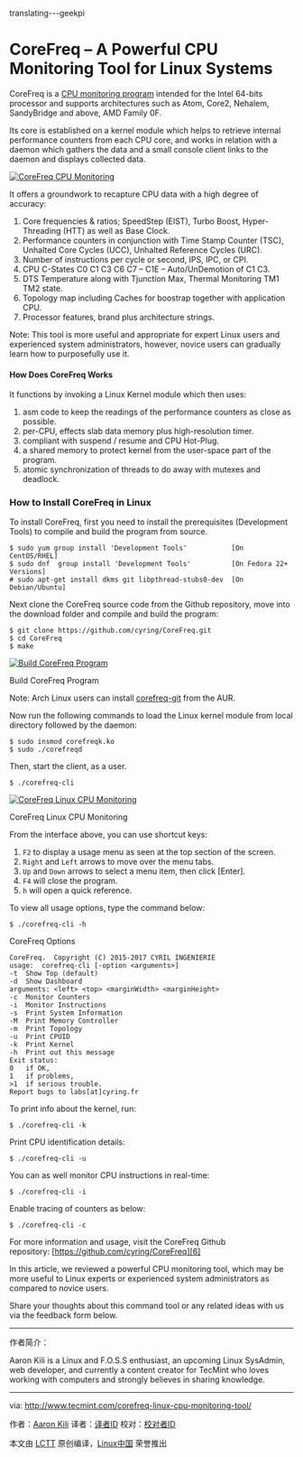 translating---geekpi

CoreFreq – A Powerful CPU Monitoring Tool for Linux Systems
============================================================

CoreFreq is a [CPU monitoring program][1] intended for the Intel 64-bits processor and supports architectures such as Atom, Core2, Nehalem, SandyBridge and above, AMD Family 0F.

Its core is established on a kernel module which helps to retrieve internal performance counters from each CPU core, and works in relation with a daemon which gathers the data and a small console client links to the daemon and displays collected data.

[
 ![CoreFreq CPU Monitoring](http://www.tecmint.com/wp-content/uploads/2017/02/CoreFreq-CPU-Monitoring.gif) 
][2]

It offers a groundwork to recapture CPU data with a high degree of accuracy:

1.  Core frequencies & ratios; SpeedStep (EIST), Turbo Boost, Hyper-Threading (HTT) as well as Base Clock.
2.  Performance counters in conjunction with Time Stamp Counter (TSC), Unhalted Core Cycles (UCC), Unhalted Reference Cycles (URC).
3.  Number of instructions per cycle or second, IPS, IPC, or CPI.
4.  CPU C-States C0 C1 C3 C6 C7 – C1E – Auto/UnDemotion of C1 C3.
5.  DTS Temperature along with Tjunction Max, Thermal Monitoring TM1 TM2 state.
6.  Topology map including Caches for boostrap together with application CPU.
7.  Processor features, brand plus architecture strings.

Note: This tool is more useful and appropriate for expert Linux users and experienced system administrators, however, novice users can gradually learn how to purposefully use it.

#### How Does CoreFreq Works

It functions by invoking a Linux Kernel module which then uses:

1.  asm code to keep the readings of the performance counters as close as possible.
2.  per-CPU, effects slab data memory plus high-resolution timer.
3.  compliant with suspend / resume and CPU Hot-Plug.
4.  a shared memory to protect kernel from the user-space part of the program.
5.  atomic synchronization of threads to do away with mutexes and deadlock.

### How to Install CoreFreq in Linux

To install CoreFreq, first you need to install the prerequisites (Development Tools) to compile and build the program from source.

```
$ sudo yum group install 'Development Tools'           [On CentOS/RHEL]
$ sudo dnf  group install 'Development Tools'          [On Fedora 22+ Versions]
# sudo apt-get install dkms git libpthread-stubs0-dev  [On Debian/Ubuntu] 
```

Next clone the CoreFreq source code from the Github repository, move into the download folder and compile and build the program:

```
$ git clone https://github.com/cyring/CoreFreq.git
$ cd CoreFreq
$ make 
```
[
 ![Build CoreFreq Program](http://www.tecmint.com/wp-content/uploads/2017/02/make-corefreq.png) 
][3]

Build CoreFreq Program

Note: Arch Linux users can install [corefreq-git][4] from the AUR.

Now run the following commands to load the Linux kernel module from local directory followed by the daemon:

```
$ sudo insmod corefreqk.ko
$ sudo ./corefreqd
```

Then, start the client, as a user.

```
$ ./corefreq-cli
```
[
 ![CoreFreq Linux CPU Monitoring](http://www.tecmint.com/wp-content/uploads/2017/02/CoreFreq-Linux-CPU-Monitoring.gif) 
][5]

CoreFreq Linux CPU Monitoring

From the interface above, you can use shortcut keys:

1.  `F2` to display a usage menu as seen at the top section of the screen.
2.  `Right` and `Left` arrows to move over the menu tabs.
3.  `Up` and `Down` arrows to select a menu item, then click [Enter].
4.  `F4` will close the program.
5.  `h` will open a quick reference.

To view all usage options, type the command below:

```
$ ./corefreq-cli -h
```
CoreFreq Options
```
CoreFreq.  Copyright (C) 2015-2017 CYRIL INGENIERIE
usage:	corefreq-cli [-option <arguments>]
-t	Show Top (default)
-d	Show Dashboard
arguments: <left> <top> <marginWidth> <marginHeight>
-c	Monitor Counters
-i	Monitor Instructions
-s	Print System Information
-M	Print Memory Controller
-m	Print Topology
-u	Print CPUID
-k	Print Kernel
-h	Print out this message
Exit status:
0	if OK,
1	if problems,
>1	if serious trouble.
Report bugs to labs[at]cyring.fr
```

To print info about the kernel, run:

```
$ ./corefreq-cli -k
```

Print CPU identification details:

```
$ ./corefreq-cli -u
```

You can as well monitor CPU instructions in real-time:

```
$ ./corefreq-cli -i
```

Enable tracing of counters as below:

```
$ ./corefreq-cli -c
```

For more information and usage, visit the CoreFreq Github repository: [https://github.com/cyring/CoreFreq][6]

In this article, we reviewed a powerful CPU monitoring tool, which may be more useful to Linux experts or experienced system administrators as compared to novice users.

Share your thoughts about this command tool or any related ideas with us via the feedback form below.

--------------------------------------------------------------------------------

作者简介：

Aaron Kili is a Linux and F.O.S.S enthusiast, an upcoming Linux SysAdmin, web developer, and currently a content creator for TecMint who loves working with computers and strongly believes in sharing knowledge.

--------------------------------------------------------------------------------

via: http://www.tecmint.com/corefreq-linux-cpu-monitoring-tool/

作者：[Aaron Kili][a]
译者：[译者ID](https://github.com/译者ID)
校对：[校对者ID](https://github.com/校对者ID)

本文由 [LCTT](https://github.com/LCTT/TranslateProject) 原创编译，[Linux中国](https://linux.cn/) 荣誉推出

[a]:http://www.tecmint.com/author/aaronkili/

[1]:http://www.tecmint.com/bcc-best-linux-performance-monitoring-tools/
[2]:http://www.tecmint.com/wp-content/uploads/2017/02/CoreFreq-CPU-Monitoring.gif
[3]:http://www.tecmint.com/wp-content/uploads/2017/02/make-corefreq.png
[4]:https://aur.archlinux.org/packages/corefreq-git
[5]:http://www.tecmint.com/wp-content/uploads/2017/02/CoreFreq-Linux-CPU-Monitoring.gif
[6]:https://github.com/cyring/CoreFreq
